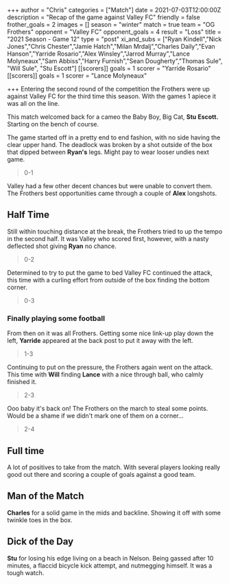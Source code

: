 +++
author = "Chris"
categories = ["Match"]
date = 2021-07-03T12:00:00Z
description = "Recap of the game against Valley FC"
friendly = false
frother_goals = 2
images = []
season = "winter"
match = true
team = "OG Frothers"
opponent = "Valley FC"
opponent_goals = 4
result = "Loss"
title = "2021 Season - Game 12"
type = "post"
xi_and_subs = ["Ryan Kindell","Nick Jones","Chris Chester","Jamie Hatch","Milan Mrdalj","Charles Daily","Evan Hanson","Yarride Rosario","Alex Winsley","Jarrod Murray","Lance Molyneaux","Sam Abbiss","Harry Furnish","Sean Dougherty","Thomas Sule", "Will Sule", "Stu Escott"]
[[scorers]]
goals = 1
scorer = "Yarride Rosario"
[[scorers]]
goals = 1
scorer = "Lance Molyneaux"

+++
Entering the second round of the competition the Frothers were up against Valley FC for the third time this season. With the games 1 apiece it was all on the line.

This match welcomed back for a cameo the Baby Boy, Big Cat, **Stu Escott.** Starting on the bench of course.

The game started off in a pretty end to end fashion, with no side having the clear upper hand. The deadlock was broken by a shot outside of the box that dipped between **Ryan's** legs. Might pay to wear looser undies next game.

> 0-1

Valley had a few other decent chances but were unable to convert them. The Frothers best opportunities came through a couple of **Alex** longshots.

## Half Time

Still within touching distance at the break, the Frothers tried to up the tempo in the second half. It was Valley who scored first, however, with a nasty deflected shot giving **Ryan** no chance.

> 0-2

Determined to try to put the game to bed Valley FC continued the attack, this time with a curling effort from outside of the box finding the bottom corner.

> 0-3

### Finally playing some football

From then on it was all Frothers. Getting some nice link-up play down the left, **Yarride** appeared at the back post to put it away with the left.

> 1-3

Continuing to put on the pressure, the Frothers again went on the attack. This time with **Will** finding **Lance** with a nice through ball, who calmly finished it.

> 2-3

Ooo baby it's back on! The Frothers on the march to steal some points. Would be a shame if we didn't mark one of them on a corner...

> 2-4

## Full time

A lot of positives to take from the match. With several players looking really good out there and scoring a couple of goals against a good team.

## Man of the Match

**Charles** for a solid game in the mids and backline. Showing it off with some twinkle toes in the box.

## Dick of the Day

**Stu** for losing his edge living on a beach in Nelson. Being gassed after 10 minutes, a flaccid bicycle kick attempt, and nutmegging himself. It was a tough watch.
